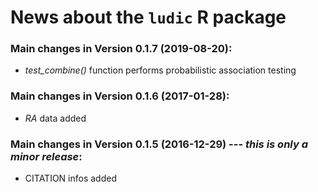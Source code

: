 # News about the `ludic` R package


### Main changes in Version 0.1.7 (2019-08-20):

* *test_combine()* function performs probabilistic association testing  


### Main changes in Version 0.1.6 (2017-01-28):

* *RA* data added  


### Main changes in Version 0.1.5 (2016-12-29) --- *this is only a minor release*:

* CITATION infos added
